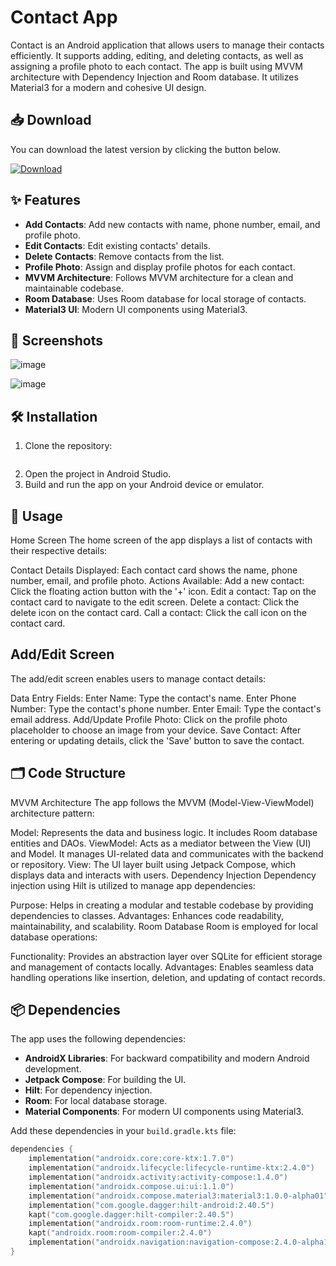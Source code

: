 # Contact  App

Contact is an Android application that allows users to manage their contacts efficiently. It supports adding, editing, and deleting contacts, as well as assigning a profile photo to each contact. The app is built using MVVM architecture with Dependency Injection and Room database. It utilizes Material3 for a modern and cohesive UI design.

## 📥 Download

You can download the latest version by clicking the button below.

[![Download](https://img.shields.io/badge/Download-Latest-blue)](#)



## ✨ Features

- **Add Contacts**: Add new contacts with name, phone number, email, and profile photo.
- **Edit Contacts**: Edit existing contacts' details.
- **Delete Contacts**: Remove contacts from the list.
- **Profile Photo**: Assign and display profile photos for each contact.
- **MVVM Architecture**: Follows MVVM architecture for a clean and maintainable codebase.
- **Room Database**: Uses Room database for local storage of contacts.
- **Material3 UI**: Modern UI components using Material3.

## 📸 Screenshots

<!-- Add your screenshots here -->


![image](https://github.com/user-attachments/assets/a8c4c228-7c19-4099-bc61-c8dc1666b083)

![image](https://github.com/user-attachments/assets/70e769c0-1fe8-407d-9f9f-e0b59668ef8d)


## 🛠 Installation

1. Clone the repository:
    ```sh
    
    ```
2. Open the project in Android Studio.
3. Build and run the app on your Android device or emulator.






## 🚀 Usage

Home Screen
The home screen of the app displays a list of contacts with their respective details:

Contact Details Displayed: Each contact card shows the name, phone number, email, and profile photo.
Actions Available:
Add a new contact: Click the floating action button with the '+' icon.
Edit a contact: Tap on the contact card to navigate to the edit screen.
Delete a contact: Click the delete icon on the contact card.
Call a contact: Click the call icon on the contact card.






## Add/Edit Screen
The add/edit screen enables users to manage contact details:

Data Entry Fields:
Enter Name: Type the contact's name.
Enter Phone Number: Type the contact's phone number.
Enter Email: Type the contact's email address.
Add/Update Profile Photo: Click on the profile photo placeholder to choose an image from your device.
Save Contact: After entering or updating details, click the 'Save' button to save the contact.






## 🗂 Code Structure
MVVM Architecture
The app follows the MVVM (Model-View-ViewModel) architecture pattern:

Model: Represents the data and business logic. It includes Room database entities and DAOs.
ViewModel: Acts as a mediator between the View (UI) and Model. It manages UI-related data and communicates with the backend or repository.
View: The UI layer built using Jetpack Compose, which displays data and interacts with users.
Dependency Injection
Dependency injection using Hilt is utilized to manage app dependencies:

Purpose: Helps in creating a modular and testable codebase by providing dependencies to classes.
Advantages: Enhances code readability, maintainability, and scalability.
Room Database
Room is employed for local database operations:

Functionality: Provides an abstraction layer over SQLite for efficient storage and management of contacts locally.
Advantages: Enables seamless data handling operations like insertion, deletion, and updating of contact records.





## 📦 Dependencies

The app uses the following dependencies:

- **AndroidX Libraries**: For backward compatibility and modern Android development.
- **Jetpack Compose**: For building the UI.
- **Hilt**: For dependency injection.
- **Room**: For local database storage.
- **Material Components**: For modern UI components using Material3.

Add these dependencies in your `build.gradle.kts` file:
```kotlin
dependencies {
    implementation("androidx.core:core-ktx:1.7.0")
    implementation("androidx.lifecycle:lifecycle-runtime-ktx:2.4.0")
    implementation("androidx.activity:activity-compose:1.4.0")
    implementation("androidx.compose.ui:ui:1.1.0")
    implementation("androidx.compose.material3:material3:1.0.0-alpha01")
    implementation("com.google.dagger:hilt-android:2.40.5")
    kapt("com.google.dagger:hilt-compiler:2.40.5")
    implementation("androidx.room:room-runtime:2.4.0")
    kapt("androidx.room:room-compiler:2.4.0")
    implementation("androidx.navigation:navigation-compose:2.4.0-alpha10")
}


